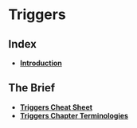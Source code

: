 # Triggers

## Index
* **[Introduction](./introduction.md)** <br>


## The Brief
* **[Triggers Cheat Sheet](./triggers-cheat-sheet.md)** <br>
* **[Triggers Chapter Terminologies](./triggers-terminology.md)** <br>
